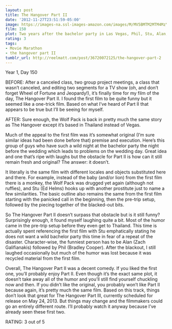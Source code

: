 ```yaml
---
layout: post
title: The Hangover Part II
date: '2012-11-27T23:51:59-05:00'
image: https://images-na.ssl-images-amazon.com/images/M/MV5BMTM2MTM4MzY2OV5BMl5BanBnXkFtZTcwNjQ3NzI4NA@@._V1_UX182_CR0,0,182,268_AL_.jpg
film: 150
plot: Two years after the bachelor party in Las Vegas, Phil, Stu, Alan, and Doug jet to Thailand for Stu’s wedding. Stu’s plan for a subdued pre-wedding brunch, however, goes seriously awry.
rating: 3
tags:
- Movie Marathon
- the hangover part II
tumblr_url: http://reelmatt.com/post/36720072125/the-hangover-part-2
---
```


Year 1, Day 150

BEFORE: After a canceled class, two group project meetings, a class that wasn’t canceled, and editing two segments for a TV show (oh, and don’t forget Wheel of Fortune and Jeopardy!), it’s finally time for my film of the day, The Hangover Part II. I found the first film to be quite funny but it seemed like a one-trick film. Based on what I’ve heard of Part II that appears to be true but I’ll be seeing for myself.

AFTER: Sure enough, the Wolf Pack is back in pretty much the same story as The Hangover except it’s based in Thailand instead of Vegas.

Much of the appeal to the first film was it’s somewhat original (I’m sure similar ideas had been done before that) premise and execution. Here’s this group of guys who have such a wild night at the bachelor party the night before the wedding which leads to problems on the wedding day. Great idea and one that’s ripe with laughs but the obstacle for Part II is how can it still remain fresh and original? The answer: it doesn’t.

It literally is the same film with different locales and objects substituted here and there. For example, instead of the baby (and/or lion) from the first film there is a monkey, the Wolf Pack was drugged yet again (although not ruffies), and Stu (Ed Helms) hooks up with another prostitute just to name a few similarities. The basic outline also remains the same from the first film starting with the panicked call in the beginning, then the pre-trip setup, followed by the piecing together of the blacked-out bits.

So The Hangover Part II doesn’t surpass that obstacle but is it still funny? Surprisingly enough, it found myself laughing quite a bit. Most of the humor came in the pre-trip setup before they even get to Thailand. This time is actually spent referencing the first film with Stu emphatically stating he does not want a wild bachelor party this time in fear of a repeat of the disaster. Character-wise, the funniest person has to be Alan (Zach Galifianakis) followed by Phil (Bradley Cooper). After the blackout, I still laughed occasionally but much of the humor was lost because it was recycled material from the first film.

Overall, The Hangover Part II was a decent comedy. If you liked the first one, you’ll probably enjoy Part II. Even though it’s the exact same plot, it doesn’t take away all of the humor and you’ll still find yourself chuckling now and then. If you didn’t like the original, you probably won’t like Part II because again, it’s pretty much the same film. Based on this track, things don’t look that great for The Hangover Part III, currently scheduled for release on May 24, 2013. But things may change and the filmmakers could go an entirely different route. I’ll probably watch it anyway because I’ve already seen these first two.

RATING: 3 out of 5
